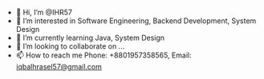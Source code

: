 - 👋 Hi, I’m @IHR57
- 👀 I’m interested in Software Engineering, Backend Development, System Design
- 🌱 I’m currently learning Java, System Design
- 💞️ I’m looking to collaborate on ...
- 📫 How to reach me Phone: +8801957358565, Email: iqbalhrasel57@gmail.com

<!---
IHR57/IHR57 is a ✨ special ✨ repository because its `README.md` (this file) appears on your GitHub profile.
You can click the Preview link to take a look at your changes.
--->
